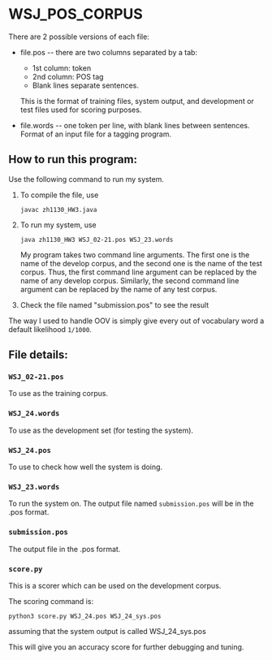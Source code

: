 # WSJ\_POS_CORPUS

There are 2 possible versions of each file:

-  file.pos -- there are two columns separated by a tab:
   - 1st column: token
   - 2nd column: POS tag
   - Blank lines separate sentences.

   This is the format of training files, system output, and development or test files used for scoring purposes.

-  file.words -- one token per line, with blank lines between sentences.
   Format of an input file for a tagging program.


## How to run this program:
Use the following command to run my system.

1. To compile the file, use 

	`javac zh1130_HW3.java`

2. To run my system, use 

	`java zh1130_HW3 WSJ_02-21.pos WSJ_23.words`

	My program takes two command line arguments. The first one is the name of the develop corpus, and the second one is the name of the test corpus. Thus, the first command line argument can be replaced by the name of any develop corpus. Similarly, the second command line argument can be replaced by the name of any test corpus.

3. Check the file named "submission.pos" to see the result

The way I used to handle OOV is simply give every out of vocabulary word a default likelihood `1/1000`.



## File details:

### `WSJ_02-21.pos`  
To use as the training corpus.


### `WSJ_24.words` 
To use as the development set (for testing the system).


### `WSJ_24.pos`
To use to check how well the system is doing.


### `WSJ_23.words`  
To run the system on. The output file named `submission.pos` will be in the .pos format.


### `submission.pos`
The output file in the .pos format.


### `score.py`
This is a scorer which can be used on the development corpus. 

The scoring command is: 

`python3 score.py WSJ_24.pos WSJ_24_sys.pos`

assuming that the system output is called WSJ\_24_sys.pos

This will give you an accuracy score for further debugging and tuning.

